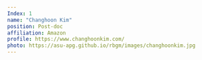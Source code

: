 ```yaml
---
Index: 1
name: "Changhoon Kim"
position: Post-doc
affiliation: Amazon
profile: https://www.changhoonkim.com/
photo: https://asu-apg.github.io/rbgm/images/changhoonkim.jpg
---
```

